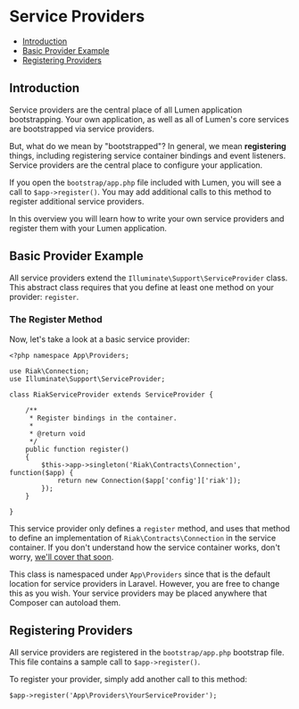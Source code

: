 # Service Providers

- [Introduction](#introduction)
- [Basic Provider Example](#basic-provider-example)
- [Registering Providers](#registering-providers)

<a name="introduction"></a>
## Introduction

Service providers are the central place of all Lumen application bootstrapping. Your own application, as well as all of Lumen's core services are bootstrapped via service providers.

But, what do we mean by "bootstrapped"? In general, we mean **registering** things, including registering service container bindings and event listeners. Service providers are the central place to configure your application.

If you open the `bootstrap/app.php` file included with Lumen, you will see a call to `$app->register()`. You may add additional calls to this method to register additional service providers.

In this overview you will learn how to write your own service providers and register them with your Lumen application.

<a name="basic-provider-example"></a>
## Basic Provider Example

All service providers extend the `Illuminate\Support\ServiceProvider` class. This abstract class requires that you define at least one method on your provider: `register`.

### The Register Method

Now, let's take a look at a basic service provider:

	<?php namespace App\Providers;

	use Riak\Connection;
	use Illuminate\Support\ServiceProvider;

	class RiakServiceProvider extends ServiceProvider {

		/**
		 * Register bindings in the container.
		 *
		 * @return void
		 */
		public function register()
		{
			$this->app->singleton('Riak\Contracts\Connection', function($app) {
				return new Connection($app['config']['riak']);
			});
		}

	}

This service provider only defines a `register` method, and uses that method to define an implementation of `Riak\Contracts\Connection` in the service container. If you don't understand how the service container works, don't worry, [we'll cover that soon](/docs/container).

This class is namespaced under `App\Providers` since that is the default location for service providers in Laravel. However, you are free to change this as you wish. Your service providers may be placed anywhere that Composer can autoload them.

<a name="registering-providers"></a>
## Registering Providers

All service providers are registered in the `bootstrap/app.php` bootstrap file. This file contains a sample call to `$app->register()`.

To register your provider, simply add another call to this method:

	$app->register('App\Providers\YourServiceProvider');
